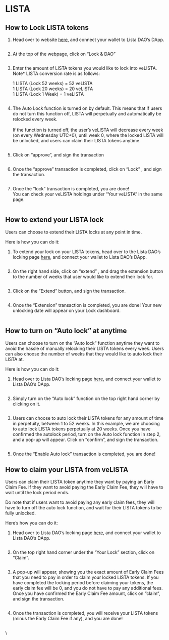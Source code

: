 # LISTA

## How to Lock LISTA tokens

1. Head over to website [here](https://lista.org/), and connect your wallet to Lista DAO’s DApp.

<figure><img src="https://lh7-us.googleusercontent.com/docsz/AD_4nXf63iKZc5Ry3xDGMlD4wfhS4lE8GkPY90WyiQ6rNGMO9PXiDJ5pISiO2L6QQQtLteIkvZG0zB-jQKGO6S5zG7P58LRNuEBPlfQ9Zw_VfeAZ6_91MWm0k-3z8Dc0e9rDqUZTO0qapO_QfgsOLZsKKhWNqda9?key=I9PhIveewXW6geOxMvM3tQ" alt=""><figcaption></figcaption></figure>

2. At the top of the webpage, click on “Lock & DAO”

<figure><img src="https://lh7-us.googleusercontent.com/docsz/AD_4nXfIRmVN3wv8phv7RqyyAjCq6H22rbIDAwpISO1YufBzW4a7Dm9L3yeW6OlPVjCKKO6qHAH68fZfuSU0nUx8WYCQg3mr0jlAcPZAsTd8ivsabwThd-HvOVqOSlLNKgWb4IYOAj8MhW0lW2eSuZP8tD15VD1S?key=I9PhIveewXW6geOxMvM3tQ" alt=""><figcaption></figcaption></figure>

3.  Enter the amount of LISTA tokens you would like to lock into veLISTA.\
    Note\* LISTA conversion rate is as follows:

    1 LISTA (Lock 52 weeks) = 52 veLISTA\
    1 LISTA (Lock 20 weeks) = 20 veLISTA\
    1 LISTA (Lock 1 Week) = 1 veLISTA

<figure><img src="https://lh7-us.googleusercontent.com/docsz/AD_4nXfgCO2XieVqSdOZUM0SbV8LT_uVUG2Srk443p6HKV5OEeBO76MbN_efvjDlLmPF64sozkxCFiu0RDTyiBNipuyuVjjKn18XFWguus73gJkxgeKDJpswnvBpH6QujYn6hAULa_UcMbTWhBD_G1UyH0oeeWVr?key=I9PhIveewXW6geOxMvM3tQ" alt=""><figcaption></figcaption></figure>

4. The Auto Lock function is turned on by default. This means that if users do not turn this function off, LISTA will perpetually and automatically be relocked every week.\
   \
   If the function is turned off, the user’s veLISTA will decrease every week (on every Wednesday UTC+0), until week 0, where the locked LISTA will be unlocked, and users can claim their LISTA tokens anytime.&#x20;

<figure><img src="https://lh7-us.googleusercontent.com/docsz/AD_4nXesdGoGxsqK_6RV8Q0fu0YEkXpESCMoQbYqTw9Jtz1dKYMNXgo7oCDmuJ0scSbzTXQdhs0RS34iQBQiVdrUF3mEAvQI5iuyFvaMN0y7JjasvpPi3LBZWLBzI9kCFfe2c0ZNCfUZmMF5tGTzwavNAL5AXfiA?key=I9PhIveewXW6geOxMvM3tQ" alt=""><figcaption></figcaption></figure>

5. Click on “approve”, and sign the transaction

<figure><img src="https://lh7-us.googleusercontent.com/docsz/AD_4nXfIiKlfEz6hK6f3LoJy8pbdVMD8mrCqqhHP2ItplWXz2aFNoXw9Td_nZrfLmOyNQ08eiPNcV24hubzgCDqaAYX8toJ1jRJCISAQcNJpHg7P7IolpXWLz6WEWXbWLGg0oZcdKIStLccc_h4z5uGpeVwoN0U8?key=I9PhIveewXW6geOxMvM3tQ" alt=""><figcaption></figcaption></figure>

6. Once the “approve” transaction is completed, click on “Lock” , and sign the transaction.

<figure><img src="https://lh7-us.googleusercontent.com/docsz/AD_4nXcgtKe5siuhN0_7QfBMi96QNcVnpsTs4pXgcPHcPXPdbKdZ1LDUl4qx6n_JxJGI3auAreQLaCIecC1xw7k1KP6xl88w2B9BcMns6JW7J-Bj9KOPS1FG-v5A6nh4QaZ5ivMugUjsb5QX6vk98HYqIn-QXR4?key=I9PhIveewXW6geOxMvM3tQ" alt=""><figcaption></figcaption></figure>

7.  Once the “lock” transaction is completed, you are done!\
    You can check your veLISTA holdings under “Your veLISTA” in the same page.

    <figure><img src="https://lh7-us.googleusercontent.com/docsz/AD_4nXe-U3hH-KAgCtvAnt16TbaGfR9rB_6AZ4cF-HgNJjJZ_snsQlP4hpyV_JdebUKbz6FalapnevpeTvcNd-4ldyv9jfjjY-eI5oMChPhn2Sq1MOq0h7mwUxmiz-hJNTvzPihdt05tWhlI3IupPpX-soJQEaWX?key=I9PhIveewXW6geOxMvM3tQ" alt=""><figcaption></figcaption></figure>

## How to extend your LISTA lock

Users can choose to extend their LISTA locks at any point in time.

Here is how you can do it:

1. To extend your lock on your LISTA tokens, head over to the Lista DAO’s locking page [here](https://lista.org/lock), and connect your wallet to Lista DAO’s DApp.

<figure><img src="https://lh7-us.googleusercontent.com/docsz/AD_4nXfgN4U22mSps8M4OMhoGPVI0kms3HGTaUKU_i8C4NVKgejCuWW1xQrpUv8Z1e_0RSZTVR-hBftmOTG8zNi4Hx32fsR_Ez2jZul055qOUjFetBlPzTV-s_dvEvu2rl7GDz631IXSX_tCA08YGuOGZWR6UVek?key=I9PhIveewXW6geOxMvM3tQ" alt=""><figcaption></figcaption></figure>

2. On the right hand side, click on “extend” , and drag the extension button to the number of weeks that user would like to extend their lock for.

<figure><img src="https://lh7-us.googleusercontent.com/docsz/AD_4nXdRU0JccbDKm7w0ecv-c0cxaHYbUZTp6JmgfZ6pCf_JW0xqlxk6bUT0YJ-Z23po7cwx-tiLsAKWPjsU-VLOJ_KQrsqC5k1VyghFpvkg-UYi-ggnUJgVTU-JEEhJazV85UWI5NZF7tOMSHN2nbO6oR37JKbD?key=I9PhIveewXW6geOxMvM3tQ" alt=""><figcaption></figcaption></figure>

3. Click on the “Extend” button, and sign the transaction.

<figure><img src="https://lh7-us.googleusercontent.com/docsz/AD_4nXf0LgtmWNImRxcXFeJLtdZAZAvw30s7F7Q6MR577UUCs1P0JfNzYUFqAL2ocAjFihFSBsora6mAmmvPMq9UJvjYr41aZ2XsSrEsgkX4DoUzSCbuT-xv21i4sdlZcPEALXRMT4rNv6xDzHUwAyBaaK_48Ob4?key=I9PhIveewXW6geOxMvM3tQ" alt=""><figcaption></figcaption></figure>

4. Once the “Extension” transaction is completed, you are done! Your new unlocking date will appear on your Lock dashboard.

<figure><img src="https://lh7-us.googleusercontent.com/docsz/AD_4nXctUNAL64sW9idSrxACaifutlIu1b41VLyG7KEgeui21tpR1rancGMHrA5ox460UYB570DoT_mZC-WEHzkS18PXoc2cp0CmCZIZ9BK_EDYJ05wJ4h0zQHGTLyF2YhOWnVK-44gsaRuGEuadITfmyBIepakn?key=I9PhIveewXW6geOxMvM3tQ" alt=""><figcaption></figcaption></figure>

## How to turn on “Auto lock” at anytime

Users can choose to turn on the “Auto lock” function anytime they want to avoid the hassle of manually relocking their LISTA tokens every week. Users can also choose the number of weeks that they would like to auto lock their LISTA at.&#x20;

Here is how you can do it:

1. Head over to Lista DAO’s locking page [here](https://lista.org/lock), and connect your wallet to Lista DAO’s DApp.

<figure><img src="https://lh7-us.googleusercontent.com/docsz/AD_4nXfgN4U22mSps8M4OMhoGPVI0kms3HGTaUKU_i8C4NVKgejCuWW1xQrpUv8Z1e_0RSZTVR-hBftmOTG8zNi4Hx32fsR_Ez2jZul055qOUjFetBlPzTV-s_dvEvu2rl7GDz631IXSX_tCA08YGuOGZWR6UVek?key=I9PhIveewXW6geOxMvM3tQ" alt=""><figcaption></figcaption></figure>

2. Simply turn on the “Auto lock” function on the top right hand corner by clicking on it.&#x20;

<figure><img src="https://lh7-us.googleusercontent.com/docsz/AD_4nXex3ly0fq-TtAyvdc3Rfj8BDhFKQUtLQ3a-dqr955lurKzBYx8rqICXPF8aot3w0EeFK_D4VQpvXVAAsEOvkgi8ohAxyuL3rQkh_OhgjfcX5yFzAT_LUbSs7j3UUJouVovFSsQ8OE6pEq7pB-3TBfAvRQcH?key=I9PhIveewXW6geOxMvM3tQ" alt=""><figcaption></figcaption></figure>

3. Users can choose to auto lock their LISTA tokens for any amount of time in perpetuity, between 1 to 52 weeks. In this example, we are choosing to auto lock LISTA tokens perpetually at 20 weeks. Once you have confirmed the autolock period, turn on the Auto lock function in step 2, and a pop-up will appear. Click on “confirm”, and sign the transaction.&#x20;

<figure><img src="https://lh7-us.googleusercontent.com/docsz/AD_4nXe0DnOcJBC2YeENGDIw2l3XraMTmXtuWnrPYpk7Z9vIb5nxdLAHCchD5YPxtItR_2E1V_YIJQnAWda9n4tWxBpIiNrDRVpSASRzq8b7OcU8ItH1Se6fc-iBdkIYMZpOLlfXncG97Pkv5O0VzLJmhGpqUqCq?key=I9PhIveewXW6geOxMvM3tQ" alt=""><figcaption></figcaption></figure>

5. Once the “Enable Auto lock” transaction is completed, you are done!

## How to claim your LISTA from veLISTA

Users can claim their LISTA token anytime they want by paying an Early Claim Fee. If they want to avoid paying the Early Claim Fee, they will have to wait until the lock period ends.&#x20;

Do note that if users want to avoid paying any early claim fees, they will have to turn off the auto lock function, and wait for their LISTA tokens to be fully unlocked.&#x20;

Here’s how you can do it:

1. Head over to Lista DAO’s locking page [here](https://lista.org/lock), and connect your wallet to Lista DAO’s DApp.

<figure><img src="https://lh7-us.googleusercontent.com/docsz/AD_4nXfgN4U22mSps8M4OMhoGPVI0kms3HGTaUKU_i8C4NVKgejCuWW1xQrpUv8Z1e_0RSZTVR-hBftmOTG8zNi4Hx32fsR_Ez2jZul055qOUjFetBlPzTV-s_dvEvu2rl7GDz631IXSX_tCA08YGuOGZWR6UVek?key=I9PhIveewXW6geOxMvM3tQ" alt=""><figcaption></figcaption></figure>

2. On the top right hand corner under the “Your Lock” section, click on “Claim”.

<figure><img src="https://lh7-us.googleusercontent.com/docsz/AD_4nXco9aRUHdEOD_MfJ70hP48sGOsfxvU3ic9GtyCkV5Cy60DQXzfFqmI2sg47XV0wZnvlJAWT6E6itwWwSZ4hCId0i5MkouQ2WKGTx93kqvI4w9-2u_9IVb_stWAD5bMnCQ_fk-BVbnnrnqz11Prpk6kTbhIf?key=I9PhIveewXW6geOxMvM3tQ" alt=""><figcaption></figcaption></figure>

3. A pop-up will appear, showing you the exact amount of Early Claim Fees that you need to pay in order to claim your locked LISTA tokens. If you have completed the locking period before claiming your tokens, the early claim fee will be 0, and you do not have to pay any additional fees. Once you have confirmed the Early Claim Fee amount, click on “claim”, and sign the transaction.

<figure><img src="https://lh7-us.googleusercontent.com/docsz/AD_4nXfypyEHakQVApTnGYxA8L9EJ2IbfYCNQFvqQzRqRSZSqqlG-pWEy-LUjbkTr0F_vHELNpwlggt4EF8qz2OejuBTZUKahP4lxyybSsT-8vs4ALzRxmdov8k-HZIb0B7FXSh8vVHf3_jWIqslpW9v0UQaAtBv?key=I9PhIveewXW6geOxMvM3tQ" alt=""><figcaption></figcaption></figure>

4. Once the transaction is completed, you will receive your LISTA tokens (minus the Early Claim Fee if any), and you are done!

<figure><img src="https://lh7-us.googleusercontent.com/docsz/AD_4nXfC9kx1HVZKGvKU0ffYqEntAOeGF7aTbS_0c08u5yr28p4h8dQu40yT9AINJI-ttIA36urcHCz-nRijdlrjplcI_TZD98oUkzsyllE4YpnIm0_oGXk-UCWyZN9w_INwAkGC2X48zomwhy9p8JPsTVoe-GDm?key=I9PhIveewXW6geOxMvM3tQ" alt=""><figcaption></figcaption></figure>

\
